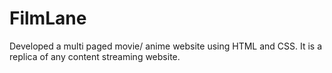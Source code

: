 # FilmLane
Developed a multi paged movie/ anime website using HTML and CSS.
It is a replica of any content streaming website.

